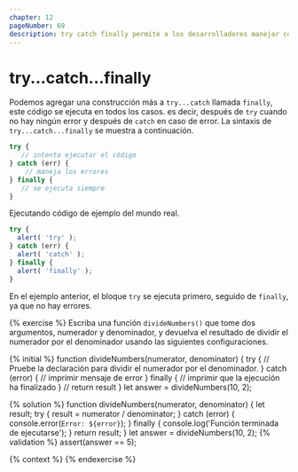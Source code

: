 ```yaml
---
chapter: 12
pageNumber: 69
description: try catch finally permite a los desarrolladores manejar con elegancia las excepciones (errores) que pueden ocurrir durante la ejecución de un bloque de código y garantizar que ciertas acciones de limpieza siempre se ejecuten, independientemente de si se lanzó una excepción o no.
---
```

# try...catch...finally

Podemos agregar una construcción más a `try...catch` llamada `finally`, este código se ejecuta en todos los casos. es decir, después de `try` cuando no hay ningún error y después de `catch` en caso de error. La sintaxis de `try...catch...finally` se muestra a continuación.

```javascript
try {
   // intenta ejecutar el código
} catch (err) {
    // maneja los errores
} finally {
   // se ejecuta siempre
}
```

Ejecutando código de ejemplo del mundo real.

```javascript
try {
  alert( 'try' );
} catch (err) {
  alert( 'catch' );
} finally {
  alert( 'finally' );
}
```

En el ejemplo anterior, el bloque `try` se ejecuta primero, seguido de `finally`, ya que no hay errores.

{% exercise %}
Escriba una función `divideNumbers()` que tome dos argumentos, numerador y denominador, y devuelva el resultado de dividir el numerador por el denominador usando las siguientes configuraciones.

{% initial %}
function divideNumbers(numerator, denominator) {
    try {
      // Pruebe la declaración para dividir el numerador por el denominador.
    } catch (error) {
      // imprimir mensaje de error
    } finally {
      // imprimir que la ejecución ha finalizado
    }
   // return result
  }
  let answer = divideNumbers(10, 2);

{% solution %}
function divideNumbers(numerator, denominator) {
  let result;
    try {
      result = numerator / denominator;
    } catch (error) {
      console.error(`Error: ${error}`);
    } finally {
      console.log('Función terminada de ejecutarse');
    }
    return result;
  }
let answer = divideNumbers(10, 2);
{% validation %}
assert(answer == 5);

{% context %}
{% endexercise %}
